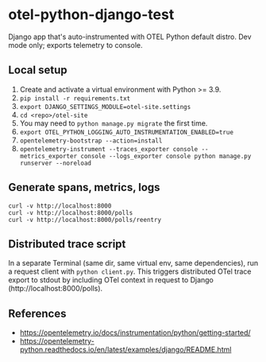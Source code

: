 # otel-python-django-test

Django app that's auto-instrumented with OTEL Python default distro. Dev mode only; exports telemetry to console.

## Local setup

1. Create and activate a virtual environment with Python >= 3.9.
2. `pip install -r requirements.txt`
3. `export DJANGO_SETTINGS_MODULE=otel-site.settings`
4. `cd <repo>/otel-site`
5. You may need to `python manage.py migrate` the first time.
6. `export OTEL_PYTHON_LOGGING_AUTO_INSTRUMENTATION_ENABLED=true`
7. `opentelemetry-bootstrap --action=install`
8. `opentelemetry-instrument --traces_exporter console --metrics_exporter console --logs_exporter console python manage.py runserver --noreload`

## Generate spans, metrics, logs

```
curl -v http://localhost:8000
curl -v http://localhost:8000/polls
curl -v http://localhost:8000/polls/reentry
```

## Distributed trace script

In a separate Terminal (same dir, same virtual env, same dependencies), run a request client with `python client.py`. This triggers distributed OTel trace export to stdout by including OTel context in request to Django (http://localhost:8000/polls).

## References

* https://opentelemetry.io/docs/instrumentation/python/getting-started/
* https://opentelemetry-python.readthedocs.io/en/latest/examples/django/README.html